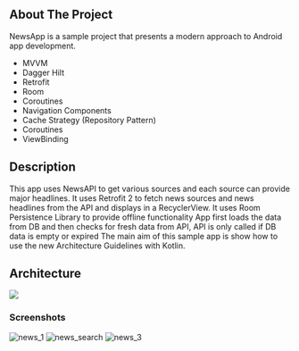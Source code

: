 <!-- ABOUT THE PROJECT -->
## About The Project

NewsApp is a sample project that presents a modern approach to Android app development.

* MVVM
* Dagger Hilt
* Retrofit
* Room
* Coroutines
* Navigation Components
* Cache Strategy (Repository Pattern)
* Coroutines
* ViewBinding

## Description
This app uses NewsAPI to get various sources and each source can provide major headlines. It uses Retrofit 2 to fetch news sources and news headlines from the API and displays in a RecyclerView. It uses Room Persistence Library to provide offline functionality App first loads the data from DB and then checks for fresh data from API, API is only called if DB data is empty or expired The main aim of this sample app is show how to use the new Architecture Guidelines with Kotlin.

## Architecture 

![](https://miro.medium.com/max/700/1*3u5JnmqONR4UnwRE6tEV3Q.png)


### Screenshots
![news_1](https://user-images.githubusercontent.com/53175847/218965694-86827bb6-535e-499f-873c-db3071185f49.png) ![news_search](https://user-images.githubusercontent.com/53175847/218968949-333c3e25-3a80-4f87-85af-8c7e8565b883.png)
 ![news_3](https://user-images.githubusercontent.com/53175847/218968024-650a5f54-c2a4-4f0f-85f1-a583952eae14.png)
